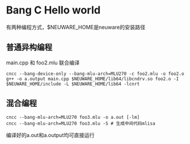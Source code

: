 # Bang C Hello world
有两种编程方式，$NEUWARE_HOME是neuware的安装路径  
## 普通异构编程  
main.cpp 和 foo2.mlu 联合编译  
```
cncc --bang-device-only --bang-mlu-arch=MLU270 -c foo2.mlu -o foo2.o
g++ -o a.output main.cpp $NEUWARE_HOME/lib64/libcndrv.so foo2.o -I $NEUWARE_HOME/include -L $NEUWARE_HOME/lib64 -lcnrt
```
## 混合编程
```shell
cncc --bang-mlu-arch=MLU270 foo3.mlu -o a.out [-lm]
cncc --bang-mlu-arch=MLU270 foo3.mlu -S # 生成中间代码mlisa
```
编译好的a.out和a.output均可直接运行
